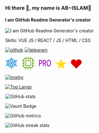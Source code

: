 ### Hi there 👋, my name is AB~ISLAM🤖
#### I am GitHub Readme Generator's creator
![I am GitHub Readme Generator's creator](https://scontent.fdac41-1.fna.fbcdn.net/v/t39.30808-6/480782483_122104249880772381_6961467763964890456_n.jpg?_nc_cat=101&ccb=1-7&_nc_sid=cc71e4&_nc_ohc=o8iRHAeCV9EQ7kNvgEPOEif&_nc_oc=AdhVM29tqt5J0VLez5tbwKC3uydZYpuKrUvJtTge2h-yHNVdrjXWRX-i9l-xutUfddc&_nc_zt=23&_nc_ht=scontent.fdac41-1.fna&_nc_gid=A3GN06mBmUxmyqGPbYaJ1On&oh=00_AYBEgRaJoJGMWa67Jc2MLvduEG7r90hlLyr-IF0CnBrMaQ&oe=67BDE517)


Skills: VUE JS / REACT / JS / HTML / CSS



[<img src='https://cdn.jsdelivr.net/npm/simple-icons@3.0.1/icons/github.svg' alt='github' height='40'>](https://github.com/https://github.com/ABCLOUDA)  [<img src='https://cdn.jsdelivr.net/npm/simple-icons@3.0.1/icons/telegram.svg' alt='telegram' height='40'>](@ABISLAM_Bot)  

<a href='https://archiveprogram.github.com/'><img src='https://raw.githubusercontent.com/acervenky/animated-github-badges/master/assets/acbadge.gif' width='40' height='40'></a> <a href='https://docs.github.com/en/developers'><img src='https://raw.githubusercontent.com/acervenky/animated-github-badges/master/assets/devbadge.gif' width='40' height='40'></a> <a href='https://github.com/pricing'><img src='https://raw.githubusercontent.com/acervenky/animated-github-badges/master/assets/pro.gif' width='40' height='40'></a> <a href='https://stars.github.com/'><img src='https://raw.githubusercontent.com/acervenky/animated-github-badges/master/assets/starbadge.gif' width='35' height='35'></a> <a href='https://docs.github.com/en/github/supporting-the-open-source-community-with-github-sponsors'><img src='https://raw.githubusercontent.com/acervenky/animated-github-badges/master/assets/sponsorbadge.gif' width='35' height='35'></a> 

[![trophy](https://github-profile-trophy.vercel.app/?username=https://github.com/ABCLOUDA)](https://github.com/ryo-ma/github-profile-trophy)

[![Top Langs](https://github-readme-stats.vercel.app/api/top-langs/?username=https://github.com/ABCLOUDA)](https://github.com/anuraghazra/github-readme-stats)

![GitHub stats](https://github-readme-stats.vercel.app/api?username=https://github.com/ABCLOUDA&show_icons=true&count_private=true)  

![Vaunt Badge](https://api.vaunt.dev/v1/github/entities/https://github.com/ABCLOUDA/contributions?format=svg&private=true)  

![GitHub metrics](https://metrics.lecoq.io/https://github.com/ABCLOUDA)  

![GitHub streak stats](https://streak-stats.demolab.com/?user=https://github.com/ABCLOUDA)  
